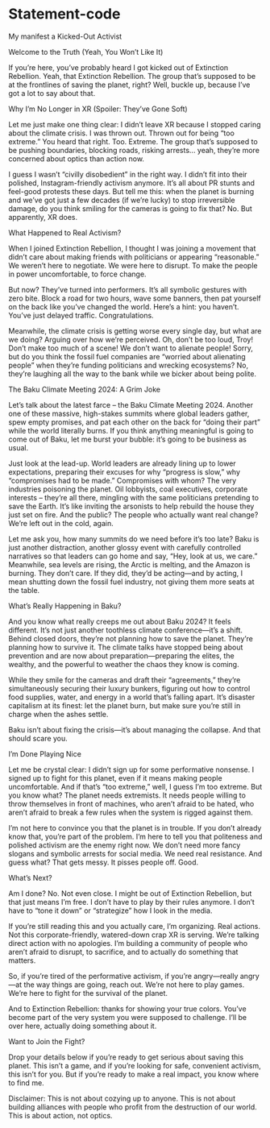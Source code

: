 # Statement-code
My manifest
a Kicked-Out Activist

Welcome to the Truth (Yeah, You Won’t Like It)

If you’re here, you’ve probably heard I got kicked out of Extinction Rebellion. Yeah, that Extinction Rebellion. The group that’s supposed to be at the frontlines of saving the planet, right? Well, buckle up, because I’ve got a lot to say about that.

Why I’m No Longer in XR (Spoiler: They’ve Gone Soft)

Let me just make one thing clear: I didn’t leave XR because I stopped caring about the climate crisis. I was thrown out. Thrown out for being “too extreme.” You heard that right. Too. Extreme. The group that’s supposed to be pushing boundaries, blocking roads, risking arrests... yeah, they’re more concerned about optics than action now.

I guess I wasn’t “civilly disobedient” in the right way. I didn’t fit into their polished, Instagram-friendly activism anymore. It’s all about PR stunts and feel-good protests these days. But tell me this: when the planet is burning and we’ve got just a few decades (if we’re lucky) to stop irreversible damage, do you think smiling for the cameras is going to fix that? No. But apparently, XR does.

What Happened to Real Activism?

When I joined Extinction Rebellion, I thought I was joining a movement that didn’t care about making friends with politicians or appearing “reasonable.” We weren’t here to negotiate. We were here to disrupt. To make the people in power uncomfortable, to force change.

But now? They’ve turned into performers. It’s all symbolic gestures with zero bite. Block a road for two hours, wave some banners, then pat yourself on the back like you’ve changed the world. Here’s a hint: you haven’t. You’ve just delayed traffic. Congratulations.

Meanwhile, the climate crisis is getting worse every single day, but what are we doing? Arguing over how we’re perceived. Oh, don’t be too loud, Troy! Don’t make too much of a scene! We don’t want to alienate people! Sorry, but do you think the fossil fuel companies are “worried about alienating people” when they’re funding politicians and wrecking ecosystems? No, they’re laughing all the way to the bank while we bicker about being polite.

The Baku Climate Meeting 2024: A Grim Joke

Let’s talk about the latest farce – the Baku Climate Meeting 2024. Another one of these massive, high-stakes summits where global leaders gather, spew empty promises, and pat each other on the back for “doing their part” while the world literally burns. If you think anything meaningful is going to come out of Baku, let me burst your bubble: it’s going to be business as usual.

Just look at the lead-up. World leaders are already lining up to lower expectations, preparing their excuses for why “progress is slow,” why “compromises had to be made.” Compromises with whom? The very industries poisoning the planet. Oil lobbyists, coal executives, corporate interests – they’re all there, mingling with the same politicians pretending to save the Earth. It’s like inviting the arsonists to help rebuild the house they just set on fire. And the public? The people who actually want real change? We’re left out in the cold, again.

Let me ask you, how many summits do we need before it’s too late? Baku is just another distraction, another glossy event with carefully controlled narratives so that leaders can go home and say, “Hey, look at us, we care.” Meanwhile, sea levels are rising, the Arctic is melting, and the Amazon is burning. They don’t care. If they did, they’d be acting—and by acting, I mean shutting down the fossil fuel industry, not giving them more seats at the table.

What’s Really Happening in Baku?

And you know what really creeps me out about Baku 2024? It feels different. It’s not just another toothless climate conference—it’s a shift. Behind closed doors, they’re not planning how to save the planet. They’re planning how to survive it. The climate talks have stopped being about prevention and are now about preparation—preparing the elites, the wealthy, and the powerful to weather the chaos they know is coming.

While they smile for the cameras and draft their “agreements,” they’re simultaneously securing their luxury bunkers, figuring out how to control food supplies, water, and energy in a world that’s falling apart. It’s disaster capitalism at its finest: let the planet burn, but make sure you’re still in charge when the ashes settle.

Baku isn’t about fixing the crisis—it’s about managing the collapse. And that should scare you.

I’m Done Playing Nice

Let me be crystal clear: I didn’t sign up for some performative nonsense. I signed up to fight for this planet, even if it means making people uncomfortable. And if that’s “too extreme,” well, I guess I’m too extreme. But you know what? The planet needs extremists. It needs people willing to throw themselves in front of machines, who aren’t afraid to be hated, who aren’t afraid to break a few rules when the system is rigged against them.

I’m not here to convince you that the planet is in trouble. If you don’t already know that, you’re part of the problem. I’m here to tell you that politeness and polished activism are the enemy right now. We don’t need more fancy slogans and symbolic arrests for social media. We need real resistance. And guess what? That gets messy. It pisses people off. Good.

What’s Next?

Am I done? No. Not even close. I might be out of Extinction Rebellion, but that just means I’m free. I don’t have to play by their rules anymore. I don’t have to “tone it down” or “strategize” how I look in the media.

If you’re still reading this and you actually care, I’m organizing. Real actions. Not this corporate-friendly, watered-down crap XR is serving. We’re talking direct action with no apologies. I’m building a community of people who aren’t afraid to disrupt, to sacrifice, and to actually do something that matters.

So, if you’re tired of the performative activism, if you’re angry—really angry—at the way things are going, reach out. We’re not here to play games. We’re here to fight for the survival of the planet.

And to Extinction Rebellion: thanks for showing your true colors. You’ve become part of the very system you were supposed to challenge. I’ll be over here, actually doing something about it.

Want to Join the Fight?

Drop your details below if you’re ready to get serious about saving this planet. This isn’t a game, and if you’re looking for safe, convenient activism, this isn’t for you. But if you’re ready to make a real impact, you know where to find me.

Disclaimer: This is not about cozying up to anyone. This is not about building alliances with people who profit from the destruction of our world. This is about action, not optics.
